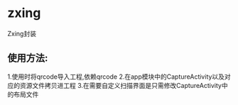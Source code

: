 # zxing
Zxing封装

## 使用方法:
  1.使用时将qrcode导入工程,依赖qrcode
  2.在app模块中的CaptureActivity以及对应的资源文件拷贝进工程
  3.在需要自定义扫描界面是只需修改CaptureActivity中的布局文件
